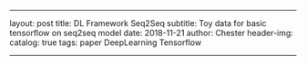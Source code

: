 
---
layout:     post
title:      DL Framework Seq2Seq
subtitle:   Toy data for basic tensorflow on seq2seq model
date:       2018-11-21
author:    Chester
header-img: 
catalog: true
tags:
    paper
    DeepLearning
   Tensorflow

---
<!--stackedit_data:
eyJoaXN0b3J5IjpbLTE0NDk1MTgwNjVdfQ==
-->
